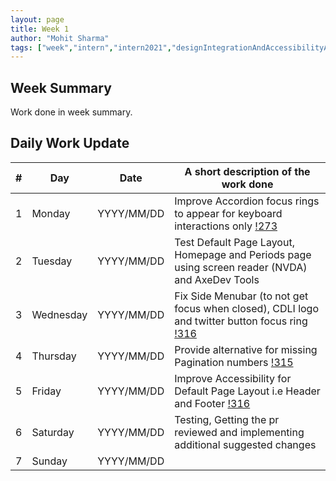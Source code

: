 ```yaml
---
layout: page
title: Week 1
author: "Mohit Sharma"
tags: ["week","intern","intern2021","designIntegrationAndAccessibilityAudit","week#1","eval#1"]
---
```


## Week Summary

 
Work done in week summary.

## Daily Work Update

|\#|Day|Date|A short description of the work done|  
|---	|---	|---	|---	|  
|1   	| Monday 	|   YYYY/MM/DD	| Improve Accordion focus rings to appear for keyboard interactions only [!273](https://gitlab.com/cdli/framework/-/merge_requests/273) |  
|2   	| Tuesday  	|   YYYY/MM/DD	| Test Default Page Layout, Homepage and Periods page using screen reader (NVDA) and AxeDev Tools	|  
|3   	| Wednesday  	|  YYYY/MM/DD 	| Fix Side Menubar (to not get focus when closed), CDLI logo and twitter button focus ring [!316](https://gitlab.com/cdli/framework/-/merge_requests/316) |  
|4   	| Thursday  	|   YYYY/MM/DD	| Provide alternative for missing Pagination numbers [!315](https://gitlab.com/cdli/framework/-/merge_requests/315) |  
|5   	| Friday  	|   YYYY/MM/DD	| Improve Accessibility for Default Page Layout i.e Header and Footer [!316](https://gitlab.com/cdli/framework/-/merge_requests/316) |  
|6   	| Saturday  	|   YYYY/MM/DD	| Testing, Getting the pr reviewed and implementing additional suggested changes	|  
|7   	| Sunday  	|   YYYY/MM/DD	|  |  
